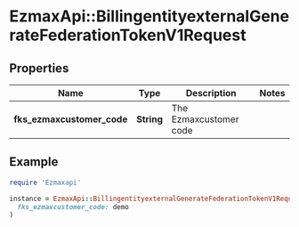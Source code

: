# EzmaxApi::BillingentityexternalGenerateFederationTokenV1Request

## Properties

| Name | Type | Description | Notes |
| ---- | ---- | ----------- | ----- |
| **fks_ezmaxcustomer_code** | **String** | The Ezmaxcustomer code |  |

## Example

```ruby
require 'Ezmaxapi'

instance = EzmaxApi::BillingentityexternalGenerateFederationTokenV1Request.new(
  fks_ezmaxcustomer_code: demo
)
```

